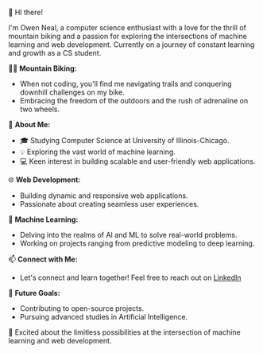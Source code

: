 👋 HI there! 

I'm Owen Neal, a computer science enthusiast with a love for the thrill of mountain biking and a passion for exploring the intersections of machine learning and web development. Currently on a journey of constant learning and growth as a CS student.

🚵‍♂️ **Mountain Biking:**
- When not coding, you'll find me navigating trails and conquering downhill challenges on my bike.
- Embracing the freedom of the outdoors and the rush of adrenaline on two wheels.

🚀 **About Me:**
- 🎓 Studying Computer Science at University of Illinois-Chicago.
- 💡 Exploring the vast world of machine learning.
- 💻 Keen interest in building scalable and user-friendly web applications.

🌐 **Web Development:**
- Building dynamic and responsive web applications.
- Passionate about creating seamless user experiences.

🤖 **Machine Learning:**
- Delving into the realms of AI and ML to solve real-world problems.
- Working on projects ranging from predictive modeling to deep learning.

📫 **Connect with Me:**
- Let's connect and learn together! Feel free to reach out on [LinkedIn](www.linkedin.com/in/owen-neal1)

🚧 **Future Goals:**
- Contributing to open-source projects.
- Pursuing advanced studies in Artificial Intelligence.


🌟 Excited about the limitless possibilities at the intersection of machine learning and web development.
